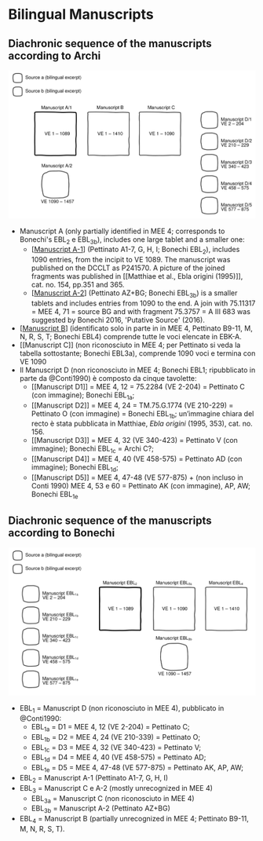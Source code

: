 # Bilingual Manuscripts

## Diachronic sequence of the manuscripts according to Archi

![Reconstruction of the VE manuscript according to Archi.](attachments/manuscripts-archi.svg)

* Manuscript A (only partially identified in MEE 4; corresponds to Bonechi's EBL<sub>2</sub> e EBL<sub>3b</sub>), includes one large tablet and a smaller one:
  * [[Manuscript A-1]] (Pettinato A1-7, G, H, I; Bonechi EBL<sub>2</sub>), includes 1090 entries, from the incipit to VE 1089. The manuscript was published on the DCCLT as P241570. A picture of the joined fragments was published in [[Matthiae et al., Ebla origini (1995)]], cat. no. 154, pp.351 and 365.
  * [[Manuscript A-2]] (Pettinato AZ+BG; Bonechi EBL<sub>3b</sub>) is a smaller tablets and includes entries from 1090 to the end.
    A join with 75.11317 = MEE 4, 71 = source BG and with fragment 75.3757 = A III 683 was suggested by Bonechi 2016, 'Putative Source' (2016).
* [[Manuscript B]] (identificato solo in parte in in MEE 4, Pettinato B9-11, M, N, R, S, T; Bonechi EBL4) comprende tutte le voci elencate in EBK-A.
* [[Manuscript C]] (non riconosciuto in MEE 4; per Pettinato si veda la tabella sottostante; Bonechi EBL3a), comprende 1090 voci e termina con VE 1090
* Il Manuscript D (non riconosciuto in MEE 4; Bonechi EBL1; ripubblicato in parte da @Conti1990) è composto da cinque tavolette:
  * [[Manuscript D1]] = MEE 4, 12 = 75.2284 (VE 2-204) = Pettinato C (con immagine); Bonechi EBL<sub>1a</sub>;
  * [[Manuscript D2]] = MEE 4, 24 = TM.75.G.1774 (VE 210-229) = Pettinato O (con immagine) = Bonechi EBL<sub>1b</sub>; un’immagine chiara del recto è stata pubblicata in Matthiae, *Ebla origini* (1995, 353), cat. no. 156.
  * [[Manuscript D3]] = MEE 4, 32 (VE 340-423) = Pettinato V (con immagine); Bonechi EBL<sub>1c</sub> = Archi C?;
  * [[Manuscript D4]] = MEE 4, 40 (VE 458-575) = Pettinato AD (con immagine); Bonechi EBL<sub>1d</sub>;
  * [[Manuscript D5]] = MEE 4, 47-48 (VE 577-875) + (non incluso in Conti 1990) MEE 4, 53 e 60 = Pettinato AK (con immagine), AP, AW; Bonechi EBL<sub>1e</sub>

## Diachronic sequence of the manuscripts according to Bonechi
![Reconstruction of the VE manuscript according to Archi.](attachments/manuscripts-bonechi.svg)
* EBL<sub>1</sub> = Manuscript D (non riconosciuto in MEE 4), pubblicato in @Conti1990:
  * EBL<sub>1a</sub> = D1 = MEE 4, 12 (VE 2-204) = Pettinato C;
  * EBL<sub>1b</sub> = D2 = MEE 4, 24 (VE 210-339) = Pettinato O;
  * EBL<sub>1c</sub> = D3 = MEE 4, 32 (VE 340-423) = Pettinato V;
  * EBL<sub>1d</sub> = D4 = MEE 4, 40 (VE 458-575) = Pettinato AD;
  * EBL<sub>1e</sub> = D5 = MEE 4, 47-48 (VE 577-875) = Pettinato AK, AP, AW;
* EBL<sub>2</sub> = Manuscript A-1 (Pettinato A1-7, G, H, I)
* EBL<sub>3</sub> = Manuscript C e A-2 (mostly unrecognized in MEE 4)
  * EBL<sub>3a</sub> = Manuscript C (non riconosciuto in MEE 4)
  * EBL<sub>3b</sub> = Manuscript A-2 (Pettinato AZ+BG)
* EBL<sub>4</sub> = Manuscript B (partially unrecognized in MEE 4; Pettinato B9-11, M, N, R, S, T).


[//begin]: # "Autogenerated link references for markdown compatibility"
[Manuscript A-1]: <Manuscript A-1> "Manuscript A-1"
[Manuscript A-2]: <Manuscript A-2> "Manuscript A-2"
[Manuscript B]: <Manuscript B> "Manuscript B"
[//end]: # "Autogenerated link references"